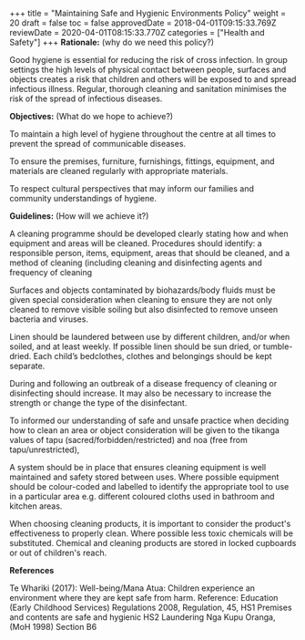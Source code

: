 +++
title = "Maintaining Safe and Hygienic Environments Policy"
weight = 20
draft = false
toc = false
approvedDate = 2018-04-01T09:15:33.769Z
reviewDate = 2020-04-01T08:15:33.770Z
categories = ["Health and Safety"]
+++
**Rationale:** (why do we need this policy?)

Good hygiene is essential for reducing the risk of cross infection. In group settings the high levels of physical contact between people, surfaces and objects creates a risk that children and others will be exposed to and spread infectious illness. Regular, thorough cleaning and sanitation minimises the risk of the spread of infectious diseases.

**Objectives:** (What do we hope to achieve?)

To maintain a high level of hygiene throughout the centre at all times to prevent the spread of communicable diseases.

To ensure the premises, furniture, furnishings, fittings, equipment, and materials are cleaned regularly with appropriate materials.

To respect cultural perspectives that may inform our families and community understandings of hygiene.

**Guidelines:** (How will we achieve it?)

A cleaning programme should be developed clearly stating how and when equipment and areas will be cleaned. Procedures should identify: a responsible person, items, equipment, areas that should be cleaned, and a method of cleaning (including cleaning and disinfecting agents and frequency of cleaning

Surfaces and objects contaminated by biohazards/body fluids must be given special consideration when cleaning to ensure they are not only cleaned to remove visible soiling but also disinfected to remove unseen bacteria and viruses.

Linen should be laundered between use by different children, and/or when soiled, and at least weekly. If possible linen should be sun dried, or tumble-dried. Each child’s bedclothes, clothes and belongings should be kept separate.

During and following an outbreak of a disease frequency of cleaning or disinfecting should increase. It may also be necessary to increase the strength or change the type of the disinfectant.

To informed our understanding of safe and unsafe practice when deciding how to clean an area or object consideration will be given to the tikanga values of tapu (sacred/forbidden/restricted) and noa (free from tapu/unrestricted),

A system should be in place that ensures cleaning equipment is well maintained and safety stored between uses. Where possible equipment should be colour-coded and labelled to identify the appropriate tool to use in a particular area e.g. different coloured cloths used in bathroom and kitchen areas.

When choosing cleaning products, it is important to consider the product's effectiveness to properly clean. Where possible less toxic chemicals will be substituted. Chemical and cleaning products are stored in locked cupboards or out of children's reach.



**References**

Te Whariki (2017): Well-being/Mana Atua: Children experience an environment where they are kept safe from harm. Reference: Education (Early Childhood Services) Regulations 2008, Regulation, 45, HS1 Premises and contents are safe and hygienic HS2 Laundering Nga Kupu Oranga, (MoH 1998) Section B6
